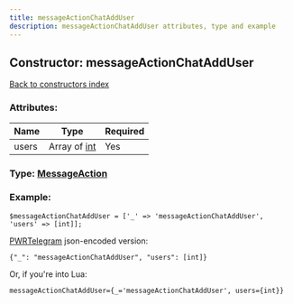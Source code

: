 ```yaml
---
title: messageActionChatAddUser
description: messageActionChatAddUser attributes, type and example
---
```

## Constructor: messageActionChatAddUser  
[Back to constructors index](index.md)



### Attributes:

| Name     |    Type       | Required |
|----------|---------------|----------|
|users|Array of [int](../types/int.md) | Yes|



### Type: [MessageAction](../types/MessageAction.md)


### Example:

```
$messageActionChatAddUser = ['_' => 'messageActionChatAddUser', 'users' => [int]];
```  

[PWRTelegram](https://pwrtelegram.xyz) json-encoded version:

```
{"_": "messageActionChatAddUser", "users": [int]}
```


Or, if you're into Lua:  


```
messageActionChatAddUser={_='messageActionChatAddUser', users={int}}

```


